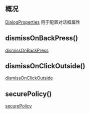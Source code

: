 ## 概况

[DialogProperties](/API/UI/Compose/Widget/Dialog/DialogProperties/README.md) 用于配置对话框属性

## dismissOnBackPress()

[dismissOnBackPress](dismissOnBackPress.md ":include")

## dismissOnClickOutside()

[dismissOnClickOutside](dismissOnClickOutside.md ":include")

## securePolicy()

[securePolicy](securePolicy.md ":include")
